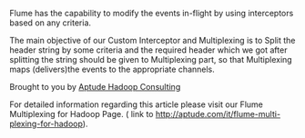 Flume has the capability to modify the events in-flight by using interceptors based on any criteria.

The main objective of our Custom Interceptor and Multiplexing is to Split the header string by some criteria and the required header which we got after splitting the string should be given to Multiplexing part, so that Multiplexing maps (delivers)the events to the appropriate channels.

Brought to you by [Aptude Hadoop Consulting](http://www.aptude.com/it/services/big-data-consulting-services/hadoop-consulting-services) 

For detailed information regarding this article please visit our Flume Multiplexing for Hadoop Page.  ( link to http://aptude.com/it/flume-multi-plexing-for-hadoop).

